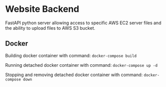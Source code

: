 # Website Backend

FastAPI python server allowing access to specific AWS EC2 server files and the ability to upload files to AWS S3 bucket.

## Docker

Building docker container with command: ```docker-compose build```

Running detached docker container with command: ```docker-compose up -d```

Stopping and removing detached docker container with command: ```docker-compose down```